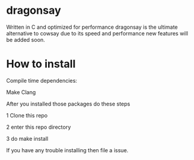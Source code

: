 # dragonsay

Written in C and optimized for performance dragonsay is the ultimate alternative to cowsay due to its speed and performance new features will be added soon.




# How to install

Compile time dependencies:

Make
Clang

After you installed those packages do these steps

 1 Clone this repo

 2 enter this repo directory
 
 3 do make install
 
 If you have any trouble installing then file a issue.
